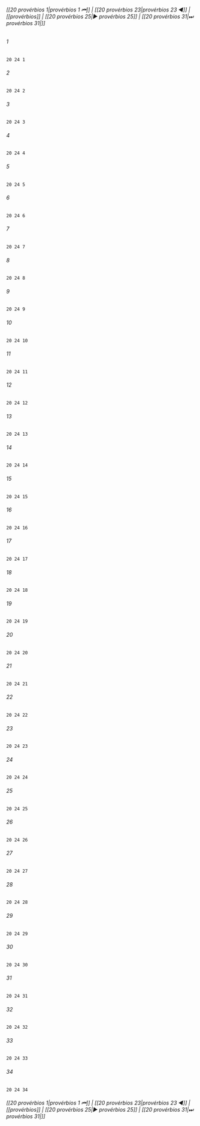 
###### [[20 provérbios 1|provérbios 1 ⏮]] | [[20 provérbios 23|provérbios 23 ◀]] | [[provérbios]] | [[20 provérbios 25|▶ provérbios 25]] | [[20 provérbios 31|⏭ provérbios 31|]]

###### 1
``` verse
20 24 1 
```
###### 2
``` verse
20 24 2 
```
###### 3
``` verse
20 24 3 
```
###### 4
``` verse
20 24 4 
```
###### 5
``` verse
20 24 5 
```
###### 6
``` verse
20 24 6 
```
###### 7
``` verse
20 24 7 
```
###### 8
``` verse
20 24 8 
```
###### 9
``` verse
20 24 9 
```
###### 10
``` verse
20 24 10 
```
###### 11
``` verse
20 24 11 
```
###### 12
``` verse
20 24 12 
```
###### 13
``` verse
20 24 13 
```
###### 14
``` verse
20 24 14 
```
###### 15
``` verse
20 24 15 
```
###### 16
``` verse
20 24 16 
```
###### 17
``` verse
20 24 17 
```
###### 18
``` verse
20 24 18 
```
###### 19
``` verse
20 24 19 
```
###### 20
``` verse
20 24 20 
```
###### 21
``` verse
20 24 21 
```
###### 22
``` verse
20 24 22 
```
###### 23
``` verse
20 24 23 
```
###### 24
``` verse
20 24 24 
```
###### 25
``` verse
20 24 25 
```
###### 26
``` verse
20 24 26 
```
###### 27
``` verse
20 24 27 
```
###### 28
``` verse
20 24 28 
```
###### 29
``` verse
20 24 29 
```
###### 30
``` verse
20 24 30 
```
###### 31
``` verse
20 24 31 
```
###### 32
``` verse
20 24 32 
```
###### 33
``` verse
20 24 33 
```
###### 34
``` verse
20 24 34 
```

###### [[20 provérbios 1|provérbios 1 ⏮]] | [[20 provérbios 23|provérbios 23 ◀]] | [[provérbios]] | [[20 provérbios 25|▶ provérbios 25]] | [[20 provérbios 31|⏭ provérbios 31|]]

